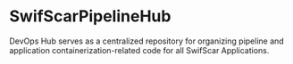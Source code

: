 # SwifScarPipelineHub
DevOps Hub serves as a centralized repository for organizing pipeline and application containerization-related code for all SwifScar Applications.
